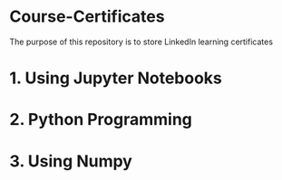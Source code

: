 # Course-Certificates
The purpose of this repository is to store LinkedIn learning certificates
# 1. Using Jupyter Notebooks
# 2. Python Programming
# 3. Using Numpy
